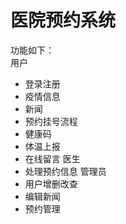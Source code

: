 # 医院预约系统
功能如下：  
用户
- 登录注册
- 疫情信息
- 新闻
- 预约挂号流程
- 健康码
- 体温上报
- 在线留言
医生
- 处理预约信息
管理员
- 用户增删改查
- 编辑新闻
- 预约管理
